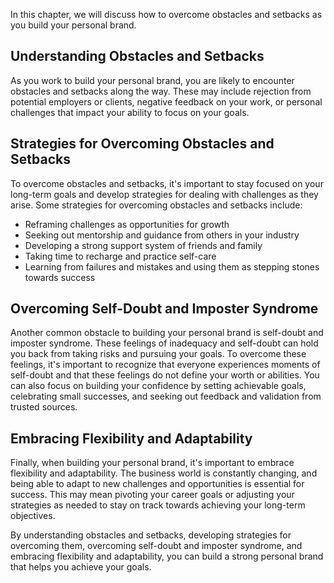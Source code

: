 
In this chapter, we will discuss how to overcome obstacles and setbacks as you build your personal brand.

Understanding Obstacles and Setbacks
------------------------------------

As you work to build your personal brand, you are likely to encounter obstacles and setbacks along the way. These may include rejection from potential employers or clients, negative feedback on your work, or personal challenges that impact your ability to focus on your goals.

Strategies for Overcoming Obstacles and Setbacks
------------------------------------------------

To overcome obstacles and setbacks, it's important to stay focused on your long-term goals and develop strategies for dealing with challenges as they arise. Some strategies for overcoming obstacles and setbacks include:

* Reframing challenges as opportunities for growth
* Seeking out mentorship and guidance from others in your industry
* Developing a strong support system of friends and family
* Taking time to recharge and practice self-care
* Learning from failures and mistakes and using them as stepping stones towards success

Overcoming Self-Doubt and Imposter Syndrome
-------------------------------------------

Another common obstacle to building your personal brand is self-doubt and imposter syndrome. These feelings of inadequacy and self-doubt can hold you back from taking risks and pursuing your goals. To overcome these feelings, it's important to recognize that everyone experiences moments of self-doubt and that these feelings do not define your worth or abilities. You can also focus on building your confidence by setting achievable goals, celebrating small successes, and seeking out feedback and validation from trusted sources.

Embracing Flexibility and Adaptability
--------------------------------------

Finally, when building your personal brand, it's important to embrace flexibility and adaptability. The business world is constantly changing, and being able to adapt to new challenges and opportunities is essential for success. This may mean pivoting your career goals or adjusting your strategies as needed to stay on track towards achieving your long-term objectives.

By understanding obstacles and setbacks, developing strategies for overcoming them, overcoming self-doubt and imposter syndrome, and embracing flexibility and adaptability, you can build a strong personal brand that helps you achieve your goals.
